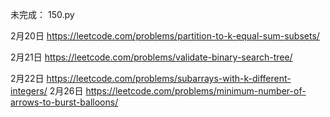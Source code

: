 
未完成：
150.py


2月20日
https://leetcode.com/problems/partition-to-k-equal-sum-subsets/

2月21日
https://leetcode.com/problems/validate-binary-search-tree/

2月22日
https://leetcode.com/problems/subarrays-with-k-different-integers/
2月26日
https://leetcode.com/problems/minimum-number-of-arrows-to-burst-balloons/
